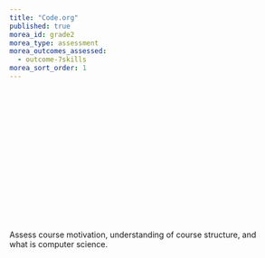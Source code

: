 ```yaml
---
title: "Code.org"
published: true
morea_id: grade2
morea_type: assessment
morea_outcomes_assessed:
  - outcome-7skills
morea_sort_order: 1
---
```


<link rel="stylesheet" href="http://cdn.oesmith.co.uk/morris-0.4.3.min.css">
<script src="//cdnjs.cloudflare.com/ajax/libs/raphael/2.1.0/raphael-min.js"></script>
<script src="http://cdn.oesmith.co.uk/morris-0.4.3.min.js"></script>

<div class="well" style="width: 450px">
  <div id="assessment" style="width: 400px; height: 250px"></div>
  Assess course motivation, understanding of course structure, and what is computer science.
</div>

<script>
Morris.Bar({
  element: 'assessment',
  hideHover: false,
  data: [
        { y: 'Excellent (%)', num: 13 },
        { y: 'Satisfactory (%)', num: 11 },
        { y: 'Unsatisfactory (%)', num: 6 },
        ],
  xkey: 'y',
  ykeys: ['num'],
  resize: true,
  labels: ['Students']
});
</script>

